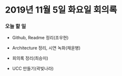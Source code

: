 # 2019년 11월 5일 화요일 회의록

### 오늘 할 일

- Github, Readme 정리(조우현)
- Architecture 정리, 시연 녹화(채윤병)
- 회의록 정리(최승미)

- UCC 만들기(곽빛나라)
